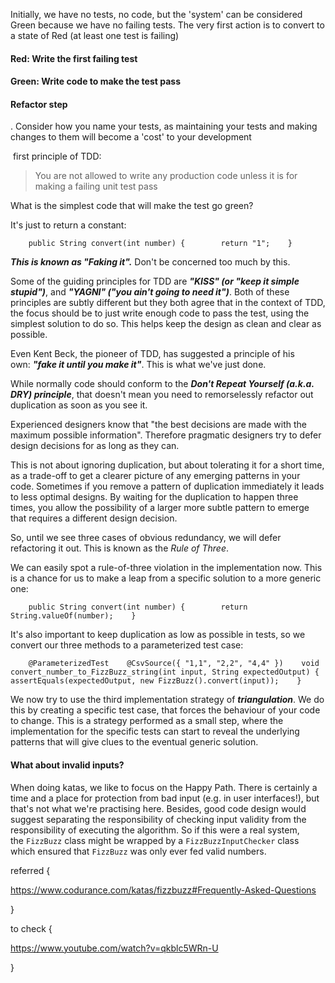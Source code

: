 


Initially, we have no tests, no code, but the 'system' can be considered Green because we have no failing tests. The very first action is to convert to a state of Red (at least one test is failing)

#### Red: Write the first failing test
#### Green: Write code to make the test pass
#### Refactor step




. Consider how you name your tests, as maintaining your tests and making changes to them will become a 'cost' to your development



 first principle of TDD:

> You are not allowed to write any production code unless it is for making a failing unit test pass


What is the simplest code that will make the test go green?


It's just to return a constant:

```
    public String convert(int number) {        return "1";    }
```

_**This is known as "Faking it".**_ Don't be concerned too much by this.



Some of the guiding principles for TDD are _**"KISS" (or "keep it simple stupid")**_, and _**"YAGNI" ("you ain't going to need it")**_. Both of these principles are subtly different but they both agree that in the context of TDD, the focus should be to just write enough code to pass the test, using the simplest solution to do so. This helps keep the design as clean and clear as possible.

Even Kent Beck, the pioneer of TDD, has suggested a principle of his own: _**"fake it until you make it"**_. This is what we've just done.


While normally code should conform to the _**Don't Repeat Yourself (a.k.a. DRY) principle**_, that doesn't mean you need to remorselessly refactor out duplication as soon as you see it.

Experienced designers know that "the best decisions are made with the maximum possible information". Therefore pragmatic designers try to defer design decisions for as long as they can.

This is not about ignoring duplication, but about tolerating it for a short time, as a trade-off to get a clearer picture of any emerging patterns in your code. Sometimes if you remove a pattern of duplication immediately it leads to less optimal designs. By waiting for the duplication to happen three times, you allow the possibility of a larger more subtle pattern to emerge that requires a different design decision.

So, until we see three cases of obvious redundancy, we will defer refactoring it out. This is known as the _Rule of Three_.




We can easily spot a rule-of-three violation in the implementation now. This is a chance for us to make a leap from a specific solution to a more generic one:

```
    public String convert(int number) {        return String.valueOf(number);    }
```

It's also important to keep duplication as low as possible in tests, so we convert our three methods to a parameterized test case:

```
    @ParameterizedTest    @CsvSource({ "1,1", "2,2", "4,4" })    void convert_number_to_FizzBuzz_string(int input, String expectedOutput) {        assertEquals(expectedOutput, new FizzBuzz().convert(input));    }
```


We now try to use the third implementation strategy of **_triangulation_**. We do this by creating a specific test case, that forces the behaviour of your code to change.
This is a strategy performed as a small step, where the implementation for the specific tests can start to reveal the underlying patterns that will give clues to the eventual generic solution.



#### What about invalid inputs?

When doing katas, we like to focus on the Happy Path. There is certainly a time and a place for protection from bad input (e.g. in user interfaces!), but that's not what we're practising here. Besides, good code design would suggest separating the responsibility of checking input validity from the responsibility of executing the algorithm. So if this were a real system, the `FizzBuzz` class might be wrapped by a `FizzBuzzInputChecker` class which ensured that `FizzBuzz` was only ever fed valid numbers.



referred {

https://www.codurance.com/katas/fizzbuzz#Frequently-Asked-Questions


}






to check {

https://www.youtube.com/watch?v=qkblc5WRn-U


}

















